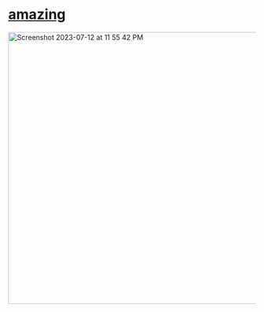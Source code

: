 # <a href="https://amazing.JesseJesse.com">amazing</a>
<img width="552" alt="Screenshot 2023-07-12 at 11 55 42 PM" src="https://github.com/sudo-self/emojimaze/assets/119916323/6887b54c-015f-4b56-8900-939cbe8c18a1">



